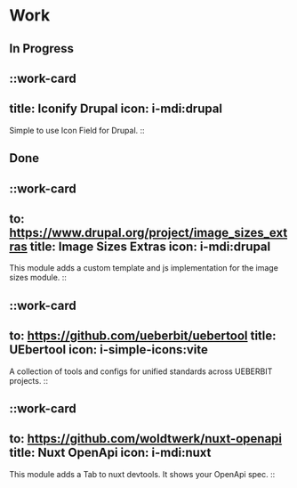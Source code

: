 # Work

## In Progress

<div class="grid gap-4">

  ::work-card
  ---
  title: Iconify Drupal
  icon: i-mdi:drupal
  ---
  Simple to use Icon Field for Drupal.
  ::

</div>

## Done

<div class="grid gap-4">

  ::work-card
  ---
  to: https://www.drupal.org/project/image_sizes_extras
  title: Image Sizes Extras
  icon: i-mdi:drupal
  ---
  This module adds a custom template and js implementation for the image sizes module.
  ::

  ::work-card
  ---
  to: https://github.com/ueberbit/uebertool
  title: UEbertool
  icon: i-simple-icons:vite
  ---
  A collection of tools and configs for unified standards across UEBERBIT projects.
  ::

  ::work-card
  ---
  to: https://github.com/woldtwerk/nuxt-openapi
  title: Nuxt OpenApi
  icon: i-mdi:nuxt
  ---
  This module adds a Tab to nuxt devtools. It shows your OpenApi spec.
  ::

</div>